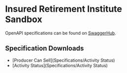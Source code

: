 # Insured Retirement Institute Sandbox

OpenAPI specifications can be found on [SwaggerHub](https://app.swaggerhub.com/apis/curtislawhorn/IRI-APIs/1.0.0).

## Specification Downloads
- [Producer Can Sell](Specifications/Activity Status)
- [Activity Status](Specifications/Activity Status)

